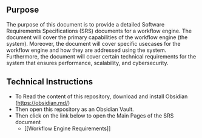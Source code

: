 
## Purpose
The purpose of this document is to provide a detailed Software Requirements Specifications (SRS) documents for a workflow engine. The document will cover the primary capabilities of the workflow engine (the system). Moreover, the document will cover specific usecases for the workflow engine and how they are addressed using the system. Furthermore, the document will cover certain technical requirements for the system that ensures performance, scalability, and cybersecurity.


## Technical Instructions
- To Read the content of this repository, download and install Obsidian (https://obsidian.md/) 
- Then open this repository as an Obsidian Vault.
- Then click on the link below to open the Main Pages of the SRS document
	- [[Workflow Engine Requirements]]